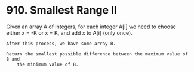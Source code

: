 # 910. Smallest Range II

Given an array A of integers, for each integer A[i] we need to
        choose either x = -K or x = K, and add
        x to A[i] (only once).

    After this process, we have some array B.

    Return the smallest possible difference between the maximum value of B and
        the minimum value of B.